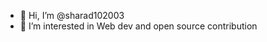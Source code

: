 - 👋 Hi, I’m @sharad102003
- 👀 I’m interested in Web dev and open source contribution



<!---
sharad102003/sharad102003 is a ✨ special ✨ repository because its `README.md` (this file) appears on your GitHub profile.
You can click the Preview link to take a look at your changes.
--->
